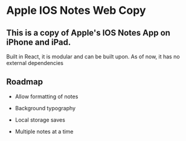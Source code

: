 # Apple IOS Notes Web Copy

## This is a copy of Apple's IOS Notes App on iPhone and iPad. 
Built in React, it is modular and can be built upon.
As of now, it has no external dependencies

## Roadmap


- Allow formatting of notes

- Background typography

- Local storage saves

- Multiple notes at a time